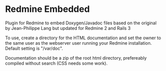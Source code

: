 Redmine  Embedded
================

Plugin for Redmine to embed Doxygen/Javadoc files based on the original by Jean-Philippe Lang but updated for Redmine 2 and Rails 3

To use, create a directory for the HTML documentation and set the owner to the same user as the webserver user running your Redmine installation. Default setting is "/var/doc".

Documentation should be a zip of the root html directory, prefereably compiled without search (CSS needs some work).
